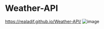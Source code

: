 # Weather-API
https://realadif.github.io/Weather-API/ 
![image](https://user-images.githubusercontent.com/90451018/178209570-ccbddbc6-cf84-478f-aa42-22993ac66d87.png)
